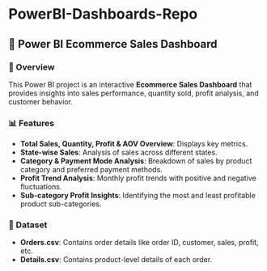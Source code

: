 # PowerBI-Dashboards-Repo

## 🛒 Power BI Ecommerce Sales Dashboard

### 📌 Overview
This Power BI project is an interactive **Ecommerce Sales Dashboard** that provides insights into sales performance, quantity sold, profit analysis, and customer behavior.

### 📊 Features
- **Total Sales, Quantity, Profit & AOV Overview**: Displays key metrics.
- **State-wise Sales**: Analysis of sales across different states.
- **Category & Payment Mode Analysis**: Breakdown of sales by product category and preferred payment methods.
- **Profit Trend Analysis**: Monthly profit trends with positive and negative fluctuations.
- **Sub-category Profit Insights**: Identifying the most and least profitable product sub-categories.

### 📂 Dataset
- **Orders.csv**: Contains order details like order ID, customer, sales, profit, etc.
- **Details.csv**: Contains product-level details of each order.

